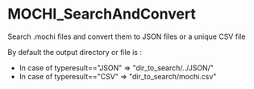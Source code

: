 # MOCHI_SearchAndConvert
Search .mochi files and convert them to JSON files or a unique CSV file

By default the output directory or file is :
* In case of typeresult=="JSON" => "dir_to_search/../JSON/"
* In case of typeresult=="CSV" => "dir_to_search/mochi.csv"
 
